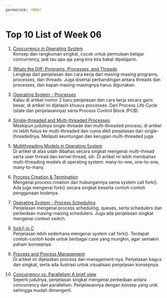 ```yaml
---
permalink: /W06/
---
```


# Top 10 List of Week 06

1. [Concurrency in Operating System](https://www.geeksforgeeks.org/concurrency-in-operating-system/)<br>
   Konsep dan rangkuman singkat, cocok untuk permulaan belajar concurrency, jadi tau apa aja yang kira kira bakal dipelajarin.

2. [Whats the Diff: Programs, Processes, and Threads](https://www.backblaze.com/blog/whats-the-diff-programs-processes-and-threads/)<br>
   Lengkap dari penjelasan dan cara kerja dari masing-masing programs, processes, dan threads. Juga disertai perbandingan antara threads dan processes, dan kapan masing-masingnya harus digunakan.

3. [Operating System - Processes](https://www.tutorialspoint.com/operating_system/os_processes.htm)<br>
   Kalau di artikel nomor 2 baru penjelasan dan cara kerja secara garis besar, di artikel ini dijelasin khusus processes. Dari Process Life Cycle (state dan penjelasannya) serta Process Control Block (PCB).

4. [Single-threaded and Multi-threaded Processes](https://www.tutorialspoint.com/single-threaded-and-multi-threaded-processes)<br>
   Meskipun judulnya single-threade dan multi-threaded process, di artikel ini lebih fokus ke multi-threaded dan cuma dikit penjelasan dari single-threadednya. Meliputi keuntungan dan kerugian multi-threaded juga.

5. [Multithreading Models in Operating System](https://binaryterms.com/multithreading-models-in-operating-system.html)<br>
   Di artikel di atas udah dibahas secara singkat mengenai multi-thread serta user thread dan kernel thread, sih. Di artikel ini lebih membahas multi-threading models di operating system: many-to-one, one-to-one, many-to-many.

6. [Process Creation & Termination](https://www.tutorialspoint.com/inter_process_communication/inter_process_communication_process_creation_termination.htm)<br>
   Mengenai process creation dan hubungannya sama system call fork(). Ada juga mengenai fork() secara singkat beserta contoh-contoh penggunaan kodenya.

7. [Operating System - Process Scheduling](https://www.tutorialspoint.com/operating_system/os_process_scheduling.htm)<br>
   Penjelasan mengenai process scheduling, queues, serta schedulers dan perbedaan masing-masing schedulers. Juga ada penjelasan singkat mengenai context switch.

8. [fork() in C](https://www.geeksforgeeks.org/fork-system-call/)<br>
   Penjelasan lebih sederhana mengenai system call fork(). Terdapat contoh-contoh kode untuk berbagai case yang mungkin, agar semakin paham konsepnya.

9. [Process and Process Management](https://applied-programming.github.io/Operating-Systems-Notes/2-Process-Management/)<br>
   Di artikel ini dijelaskan process dan management-nya. Penjelasan bagus dan singkat, serta ada ilustrasi untuk visualisasi penjelasan konsepnya.

10. [Concurrency vs. Parallelism  A brief view](https://medium.com/@itIsMadhavan/concurrency-vs-parallelism-a-brief-review-b337c8dac350)<br>
    Seperti judulnya, penjelasan singkat mengenai perbedaan antara concurrency dan parallelism. Penjelasannya dengan konsep yang unik sehingga mudah dimengerti.

